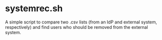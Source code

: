 # systemrec.sh
A simple script to compare two .csv lists (from an IdP and external system, respectively) and find users who should be removed from the external system.

